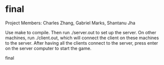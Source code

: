 # final

Project Members: Charles Zhang, Gabriel Marks, Shantanu Jha

Use make to compile. Then run ./server.out to set up the server. On other machines, run ./client.out, which will connect the client on these machines to the server. After having all the clients connect to the server, press enter on the server computer to start the game. 


final
